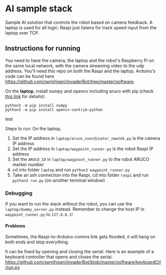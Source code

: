 # AI sample stack

Sample AI solution that controls the robot based on camera feedback. A laptop is used for all logic: Raspi just listens for track speed input from the laptop over TCP.

## Instructions for running

You need to have the camera, the laptop and the robot's Raspberry Pi on the same local network, with the camera streaming video to the udp address.
You'll need this repo on both the Raspi and the laptop. Arduino's code can be found here https://github.com/semihiseri/invaderBot/tree/master/software. 


On the **laptop**, install numpy and opencv including aruco with pip (check [this link](https://stackoverflow.com/questions/45972357/python-opencv-aruco-no-module-named-cv2-aruco) for details):
```
python3 -m pip install numpy
python3 -m pip install opencv-contrib-python
```
test

Steps to run:
On the laptop,
1. Set the IP address in `laptop/aruco_coordinator_newtek.py` is the camera IP address
2. Set the IP address in `laptop/waypoint_runner.py` is the robot Raspi IP address
3. Set the `ARUCO_ID` in `laptop/waypoint_runner.py` to the robot ARUCO marker number
3. cd into folder `laptop` and run `python3 waypoint_runner.py`
4. Take an ssh connection into the Raspi, cd into folder `raspi` and run `python3 run.py` (on another terminal window)

### Debugging

If you want to run the stack without the robot, you can use the `laptop/dummy_server.py` instead. Remember to change the host IP in `waypoint_runner.py` to `127.0.0.1`!

#### Problems

Sometimes, the Raspi-to-Arduino comms link gets flooded, it will hang on both ends and stop everything.

It can be fixed by opening and closing the serial. Here is an example of a keyboard controller that opens and closes the serial: https://github.com/semihiseri/invaderBot/blob/master/software/keyboardCtl/run.py


